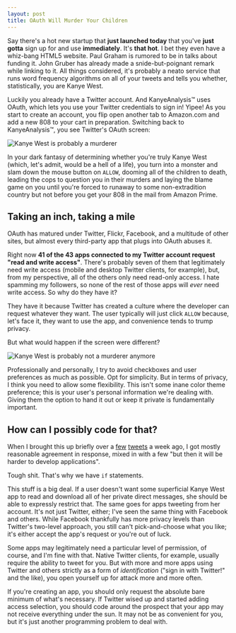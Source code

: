 ```yaml
---
layout: post
title: OAuth Will Murder Your Children
---
```


Say there's a hot new startup that **just launched today** that you've **just
gotta** sign up for and use **immediately**. It's **that hot**. I bet they even
have a whiz-bang HTML5 website. Paul Graham is rumored to be in talks about
funding it. John Gruber has already made a snide-but-poignant remark while
linking to it. All things considered, it's probably a neato service that runs
word frequency algorithms on all of your tweets and tells you whether,
statistically, you are Kanye West.

Luckily you already have a Twitter account. And KanyeAnalysis™ uses OAuth,
which lets you use your Twitter credentials to sign in! Yipee! As you start to
create an account, you flip open another tab to Amazon.com and add a new 808 to
your cart in preparation. Switching back to KanyeAnalysis™, you see Twitter's
OAuth screen:

<img src="http://cl.ly/4BYU/kanye-murder.png" alt="Kanye West is probably a murderer" />

In your dark fantasy of determining whether you're truly Kanye West (which,
let's admit, would be a hell of a life), you turn into a monster and slam down
the mouse button on `ALLOW`, dooming all of the children to death, leading the
cops to question you in their murders and laying the blame game on you until
you're forced to runaway to some non-extradition country but not before you get
your 808 in the mail from Amazon Prime.

## Taking an inch, taking a mile

OAuth has matured under Twitter, Flickr, Facebook, and a multitude of other
sites, but almost every third-party app that plugs into OAuth abuses it.

Right now **41 of the 43 apps connected to my Twitter account request "read and
write access"**. There's probably seven of them that legitimately need write
access (mobile and desktop Twitter clients, for example), but, from my
perspective, all of the others only need read-only access. I hate spamming my
followers, so none of the rest of those apps will *ever* need write access. So
why do they have it?

They have it because Twitter has created a culture where the developer can
request whatever they want. The user typically will just click `ALLOW` because,
let's face it, they want to use the app, and convenience tends to trump
privacy.

But what would happen if the screen were different?

<img src="http://cl.ly/4BfP/kanye-stopped.png" alt="Kanye West is probably not a murderer anymore" />

Professionally and personally, I try to avoid checkboxes and user preferences
as much as possible. Opt for simplicity. But in terms of privacy, I think you
need to allow some flexibility. This isn't some inane color theme preference;
this is your user's personal information we're dealing with. Giving them the
option to hand it out or keep it private is fundamentally important.

## How can I possibly code for that?

When I brought this up briefly over a
[few](http://twitter.com/#!/holman/status/26735606222561280)
[tweets](http://twitter.com/#!/holman/status/26736415983280128) a week ago, I
got mostly reasonable agreement in response, mixed in with a few "but then it
will be harder to develop applications".

Tough shit. That's why we have `if` statements.

This stuff is a big deal. If a user doesn't want some superficial Kanye West
app to read and download all of her private direct messages, she should be able
to expressly restrict that. The same goes for apps tweeting from her account.
It's not just Twitter, either; I've seen the same thing with Facebook and
others. While Facebook thankfully has more privacy levels than Twitter's
two-level approach, you still can't pick-and-choose what you like; it's either
accept the app's request or you're out of luck.

Some apps may legitimately need a particular level of permission, of course,
and I'm fine with that. Native Twitter clients, for example, usually require
the ability to tweet for you. But with more and more apps using Twitter and
others strictly as a form of *identification* ("sign in with Twitter!" and the
like), you open yourself up for attack more and more often.

If you're creating an app, you should only request the absolute bare minimum of
what's necessary. If Twitter wised up and started adding access selection, you
should code around the prospect that your app may not receive everything under
the sun. It may not be as convenient for you, but it's just another programming
problem to deal with.
